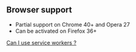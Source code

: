 ##  Browser support

* Partial support on Chrome 40+ and Opera 27
* Can be activated on Firefox 36+

  
[Can I use service workers ?](http://caniuse.com/#search=service%20worker)